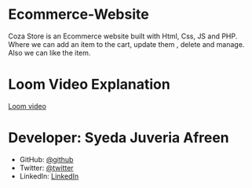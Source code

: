 # Ecommerce-Website
Coza Store is an Ecommerce website built with Html, Css, JS and PHP. Where we can add an item to the cart, update them , delete and manage. Also we can like the item.

# Loom Video Explanation
[Loom video](https://www.loom.com/share/05025aad5e624725a08510410602e8f1)

# Developer: Syeda Juveria Afreen
- GitHub: [@github](https://github.com/sja-thedude)
- Twitter: [@twitter](https://twitter.com/sja_thedude)
- LinkedIn: [LinkedIn](https://www.linkedin.com/in/syeda-juveria-afreen-23165898/)
